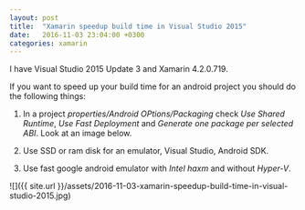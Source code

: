 ```yaml
---
layout: post
title:  "Xamarin speedup build time in Visual Studio 2015"
date:   2016-11-03 23:04:00 +0300
categories: xamarin
---
```


I have Visual Studio 2015 Update 3 and Xamarin 4.2.0.719.

If you want to speed up your build time for an android project you should do the following things:

1) In a project *properties/Android OPtions/Packaging*
check *Use Shared Runtime*, *Use Fast Deployment* and *Generate one package per selected ABI*.
Look at an image below.

2) Use SSD or ram disk for an emulator, Visual Studio, Android SDK.

3) Use fast google android emulator with *Intel haxm* and without *Hyper-V*.

![]({{ site.url }}/assets/2016-11-03-xamarin-speedup-build-time-in-visual-studio-2015.jpg)
